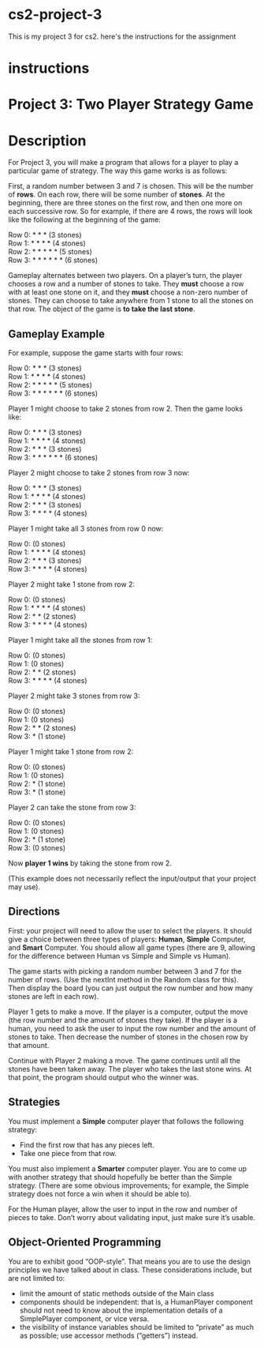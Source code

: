 # cs2-project-3
This is my project 3 for cs2.
here's the instructions for the assignment

# instructions
Project 3: Two Player Strategy Game
===================================

Description
===========

For Project 3, you will make a program that allows for a player to play a particular game of strategy. The way this game works is as follows:

First, a random number between 3 and 7 is chosen. This will be the number of **rows**. On each row, there will be some number of **stones**. At the beginning, there are three stones on the first row, and then one more on each successive row. So for example, if there are 4 rows, the rows will look like the following at the beginning of the game:

Row 0: * * * (3 stones)  
Row 1: * * * * (4 stones)  
Row 2: * * * * * (5 stones)  
Row 3: * * * * * * (6 stones)

Gameplay alternates between two players. On a player’s turn, the player chooses a row and a number of stones to take. They **must** choose a row with at least one stone on it, and they **must** choose a non-zero number of stones. They can choose to take anywhere from 1 stone to all the stones on that row. The object of the game is **to take the last stone**.

Gameplay Example
----------------

For example, suppose the game starts with four rows:

Row 0: * * * (3 stones)  
Row 1: * * * * (4 stones)  
Row 2: * * * * * (5 stones)  
Row 3: * * * * * * (6 stones)

Player 1 might choose to take 2 stones from row 2. Then the game looks like:

Row 0: * * * (3 stones)  
Row 1: * * * * (4 stones)  
Row 2: * * * (3 stones)  
Row 3: * * * * * * (6 stones)

Player 2 might choose to take 2 stones from row 3 now:

Row 0: * * * (3 stones)  
Row 1: * * * * (4 stones)  
Row 2: * * * (3 stones)  
Row 3: * * * * (4 stones)

Player 1 might take all 3 stones from row 0 now:

Row 0: (0 stones)  
Row 1: * * * * (4 stones)  
Row 2: * * * (3 stones)  
Row 3: * * * * (4 stones)

Player 2 might take 1 stone from row 2:

Row 0: (0 stones)  
Row 1: * * * * (4 stones)  
Row 2: * * (2 stones)  
Row 3: * * * * (4 stones)

Player 1 might take all the stones from row 1:

Row 0: (0 stones)  
Row 1: (0 stones)  
Row 2: * * (2 stones)  
Row 3: * * * * (4 stones)

Player 2 might take 3 stones from row 3:

Row 0: (0 stones)  
Row 1: (0 stones)  
Row 2: * * (2 stones)  
Row 3: * (1 stone)

Player 1 might take 1 stone from row 2:

Row 0: (0 stones)  
Row 1: (0 stones)  
Row 2: * (1 stone)  
Row 3: * (1 stone)

Player 2 can take the stone from row 3:

Row 0: (0 stones)  
Row 1: (0 stones)  
Row 2: * (1 stone)  
Row 3: (0 stones)

Now **player 1 wins** by taking the stone from row 2.

(This example does not necessarily reflect the input/output that your project may use).

Directions
----------

First: your project will need to allow the user to select the players. It should give a choice between three types of players: **Human**, **Simple** Computer, and **Smart** Computer. You should allow all game types (there are 9, allowing for the difference between Human vs Simple and Simple vs Human).

The game starts with picking a random number between 3 and 7 for the number of rows. (Use the nextInt method in the Random class for this). Then display the board (you can just output the row number and how many stones are left in each row).

Player 1 gets to make a move. If the player is a computer, output the move (the row number and the amount of stones they take). If the player is a human, you need to ask the user to input the row number and the amount of stones to take. Then decrease the number of stones in the chosen row by that amount.

Continue with Player 2 making a move. The game continues until all the stones have been taken away. The player who takes the last stone wins. At that point, the program should output who the winner was.

Strategies
----------

You must implement a **Simple** computer player that follows the following strategy:

* Find the first row that has any pieces left.
* Take one piece from that row.

You must also implement a **Smarter** computer player. You are to come up with another strategy that should hopefully be better than the Simple strategy. (There are some obvious improvements; for example, the Simple strategy does not force a win when it should be able to).

For the Human player, allow the user to input in the row and number of pieces to take. Don’t worry about validating input, just make sure it’s usable.

Object-Oriented Programming
---------------------------

You are to exhibit good “OOP-style”. That means you are to use the design principles we have talked about in class. These considerations include, but are not limited to:

* limit the amount of static methods outside of the Main class
* components should be independent: that is, a HumanPlayer component should not need to know about the implementation details of a SimplePlayer component, or vice versa.
* the visibility of instance variables should be limited to “private” as much as possible; use accessor methods (“getters”) instead.
